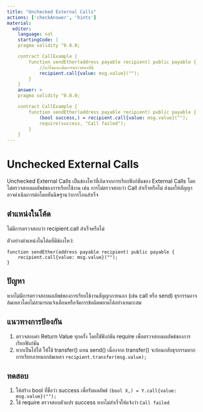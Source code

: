```yaml
---
title: "Unchecked External Calls"
actions: ['checkAnswer', 'hints']
material: 
  editor:
    language: sol
    startingCode: |
    pragma solidity ^0.8.0;

    contract CallExample {
        function sendEther(address payable recipient) public payable {
            //แก้ไขและเพิ่มการตรวจสอบที่นี่
            recipient.call{value: msg.value}("");
        }
    }
    answer: > 
    pragma solidity ^0.8.0;

    contract CallExample {
        function sendEther(address payable recipient) public payable {
            (bool success,) = recipient.call{value: msg.value}("");
            require(success, "Call failed");
        }
    }
---
```


# Unchecked External Calls

Unchecked External Calls เป็นช่องโหว่ที่เกิดจากการเรียกฟังก์ชันของ External Calls โดยไม่ตรวจสอบผลลัพธ์ของการเรียกใช้งาน เช่น การไม่ตรวจสอบว่า Call สำเร็จหรือไม่ ส่งผลให้สัญญาอาจดำเนินการต่อโดยสันนิษฐานว่าการโอนสำเร็จ

## ตำแหน่งในโค้ด

ไม่มีการตรวจสอบว่า recipient.call สำเร็จหรือไม่

ตัวอย่างตำแหน่งในโค้ดที่มีช่องโหว่:

``` Solidity
function sendEther(address payable recipient) public payable {
    recipient.call{value: msg.value}("");
}
```

## ปัญหา

หากไม่มีการตรวจสอบผลลัพธ์ของการเรียกใช้งานสัญญาภายนอก (เช่น call หรือ send) ธุรกรรมอาจล้มเหลวโดยไม่สามารถแจ้งเตือนหรือจัดการข้อผิดพลาดได้อย่างเหมาะสม

## แนวทางการป้องกัน

1. ตรวจสอบค่า Return Value ทุกครั้ง โดยใช้ฟังก์ชัน require เพื่อตรวจสอบผลลัพธ์ของการเรียกฟังก์ชัน
2. หากเป็นไปได้ ให้ใช้ transfer() แทน send() เนื่องจาก transfer() จะย้อนกลับธุรกรรมหากการเรียกภายนอกล้มเหลว `recipient.transfer(msg.value);`

## ทดสอบ

1. ให้สร้าง bool ที่ชื่อว่า success เพื่อรับผลลัพธ์ `(bool X,) = Y.call{value: msg.value}("");`
2. ใช้ require ตรวจสอบตัวแปร success หากไม่สำเร็จให้แจ้งว่า `Call failed`
